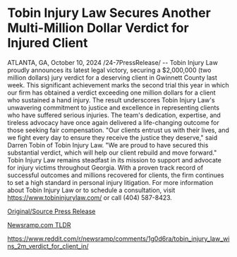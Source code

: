 # Tobin Injury Law Secures Another Multi-Million Dollar Verdict for Injured Client

ATLANTA, GA, October 10, 2024 /24-7PressRelease/ -- Tobin Injury Law proudly announces its latest legal victory, securing a $2,000,000 (two million dollars) jury verdict for a deserving client in Gwinnett County last week. This significant achievement marks the second trial this year in which our firm has obtained a verdict exceeding one million dollars for a client who sustained a hand injury.  The result underscores Tobin Injury Law's unwavering commitment to justice and excellence in representing clients who have suffered serious injuries. The team's dedication, expertise, and tireless advocacy have once again delivered a life-changing outcome for those seeking fair compensation.  "Our clients entrust us with their lives, and we fight every day to ensure they receive the justice they deserve," said Darren Tobin of Tobin Injury Law. "We are proud to have secured this substantial verdict, which will help our client rebuild and move forward."  Tobin Injury Law remains steadfast in its mission to support and advocate for injury victims throughout Georgia. With a proven track record of successful outcomes and millions recovered for clients, the firm continues to set a high standard in personal injury litigation.  For more information about Tobin Injury Law or to schedule a consultation, visit https://www.tobininjurylaw.com/ or call (404) 587-8423. 

[Original/Source Press Release](https://www.24-7pressrelease.com/press-release/515132/tobin-injury-law-secures-another-multi-million-dollar-verdict-for-injured-client)
                    

[Newsramp.com TLDR](None) 

https://www.reddit.com/r/newsramp/comments/1g0d6ra/tobin_injury_law_wins_2m_verdict_for_client_in/